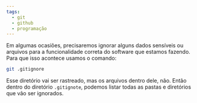 ```yaml
---
tags:
  - git
  - github
  - programação
---
```

Em algumas ocasiões, precisaremos ignorar alguns dados sensíveis ou arquivos para a funcionalidade correta do software que estamos fazendo. Para que isso acontece usamos o comando:
```bash
git .gitignore
```
Esse diretório vai ser rastreado, mas os arquivos dentro dele, não. Então dentro do diretório `.gitignote`, podemos listar todas as pastas e diretórios que vão ser ignorados.